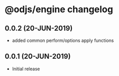 # @odjs/engine changelog

## 0.0.2 (20-JUN-2019)

* added common perform/options apply functions

## 0.0.1 (20-JUN-2019)

* Initial release
